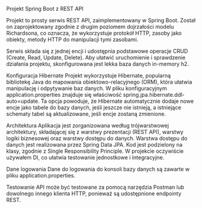 Projekt Spring Boot z REST API

Projekt to prosty serwis REST API, zaimplementowany w Spring Boot. Został on zaprojektowany zgodnie z drugim poziomem dojrzałości modelu Richardsona, co oznacza, że wykorzystuje protokół HTTP, zasoby jako obiekty, metody HTTP do manipulacji tymi zasobami.

Serwis składa się z jednej encji i udostępnia podstawowe operacje CRUD (Create, Read, Update, Delete). Aby ułatwić uruchomienie i sprawdzenie działania projektu, skonfigurowana jest lekka baza danych in-memory h2.

Konfiguracja Hibernate
Projekt wykorzystuje Hibernate, popularną bibliotekę Java do mapowania obiektowo-relacyjnego (ORM), która ułatwia manipulację i odpytywanie baz danych. W pliku konfiguracyjnym application.properties znajduje się właściwość spring.jpa.hibernate.ddl-auto=update. Ta opcja powoduje, że Hibernate automatycznie dodaje nowe encje jako tabele do bazy danych, jeśli jeszcze nie istnieją, a istniejące schematy tabel są aktualizowane, jeśli encje zostaną zmienione. 

Architektura
Aplikacja jest zorganizowana według trójwarstwowej architektury, składającej się z warstwy prezentacji (REST API), warstwy logiki biznesowej oraz warstwy dostępu do danych. Warstwa dostępu do danych jest realizowana przez Spring Data JPA. Kod jest podzielony na klasy, zgodnie z Single Responsibility Principle. W projekcie oczywiście używałem DI, co ułatwia testowanie jednostkowe i integracyjne.

Dane logowania
Dane do logowania do konsoli bazy danych są zawarte w pliku application.properties.

Testowanie
API może być testowane za pomocą narzędzia Postman lub dowolnego innego klienta HTTP, ponieważ są udostępnione endpointy REST.
